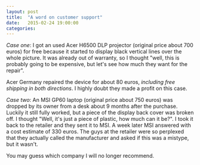 ```yaml
---
layout: post
title:  "A word on customer support"
date:   2015-02-24 19:00:00
categories: 
---
```


*Case one*: I got an used Acer H6500 DLP projector (original price about 700 euros) for free because it started to display black vertical lines over the whole picture. It was already out of warranty, so I thought "well, this is probably going to be expensive, but let's see how much they want for the repair".

Acer Germany repaired the device for about 80 euros, *including free shipping in both directions*. I highly doubt they made a profit on this case.

*Case two*: An MSI GP60 laptop (original price about 750 euros) was dropped by its owner from a desk about 9 months after the purchase. Luckily it still fully worked, but a piece of the display back cover was broken off. I thought "Well, it's just a piece of plastic, how much can it be?". I took it back to the retailer and they sent it to MSI. A week later MSI answered with a cost estimate of 330 euros. The guys at the retailer were so perplexed that they actually called the manufacturer and asked if this was a mistype, but it wasn't.


You may guess which company I will no longer recommend.
